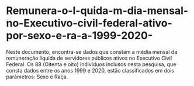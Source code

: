 # Remunera-o-l-quida-m-dia-mensal-no-Executivo-civil-federal-ativo-por-sexo-e-ra-a-1999-2020-
Neste documento, encontra-se dados que constam a média mensal da remuneração líquida de servidores públicos ativos no Executivo Civil Federal. Os 88 (Oitenta e oito) indivíduos inclusos nesta pesquisa, que consta dados entre os anos 1999 e 2020, estão classificados em dois parâmetros: Sexo e Raça. 
